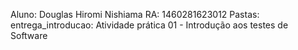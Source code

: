 Aluno: Douglas Hiromi Nishiama
RA: 1460281623012
Pastas: 
entrega_introducao: Atividade prática 01 - Introdução aos testes de Software
